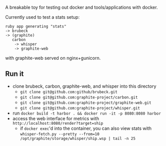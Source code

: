 A breakable toy for testing out docker and tools/applications with docker.

Currently used to test a stats setup:

```
ruby app generating "stats"
-> brubeck
-> (graphite)
   carbon
    -> whisper
    -> graphite-web
```

with graphite-web served on nginx+gunicorn.

## Run it

* clone brubeck, carbon, graphite-web, and whisper into this directory
   * `git clone git@github.com:github/brubeck.git`
   * `git clone git@github.com:graphite-project/carbon.git`
   * `git clone git@github.com:graphite-project/graphite-web.git`
   * `git clone git@github.com:graphite-project/whisper.git`
* run `docker build -t harbor . && docker run -it -p 8080:8080 harbor`
* access the web interface for metrics with `http://localhost:8080/render?target=ship`
  * if `docker exec`'d into the container, you can also view stats with `whisper-fetch.py --pretty --from=10 /opt/graphite/storage/whisper/ship.wsp | tail -n 25`
